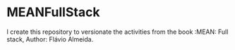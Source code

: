 # MEANFullStack
I create this repository to versionate the activities from the book :MEAN: Full stack, Author: Flávio Almeida.
